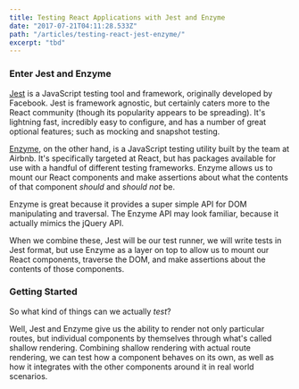 ```yaml
---
title: Testing React Applications with Jest and Enzyme
date: "2017-07-21T04:11:28.533Z"
path: "/articles/testing-react-jest-enzyme/"
excerpt: "tbd"
---
```



### Enter Jest and Enzyme

[Jest](https://facebook.github.io/jest/) is a JavaScript testing tool and framework, originally developed by Facebook. Jest is framework agnostic, but certainly caters more to the React community (though its popularity appears to be spreading). It's lightning fast, incredibly easy to configure, and has a number of great optional features; such as mocking and snapshot testing.

[Enzyme](http://airbnb.io/enzyme/), on the other hand, is a JavaScript testing utility built by the team at Airbnb. It's specifically targeted at React, but has packages available for use with a handful of different testing frameworks. Enzyme allows us to mount our React components and make assertions about what the contents of that component *should* and *should not* be.

Enzyme is great because it provides a super simple API for DOM manipulating and traversal. The Enzyme API may look familiar, because it actually mimics the jQuery API.

When we combine these, Jest will be our test runner, we will write tests in Jest format, but use Enzyme as a layer on top to allow us to mount our React components, traverse the DOM, and make assertions about the contents of those components.

### Getting Started

So what kind of things can we actually *test*?

Well, Jest and Enzyme give us the ability to render not only particular routes, but individual components by themselves through what's called shallow rendering. Combining shallow rendering with actual route rendering, we can test how a component behaves on its own, as well as how it integrates with the other components around it in real world scenarios.